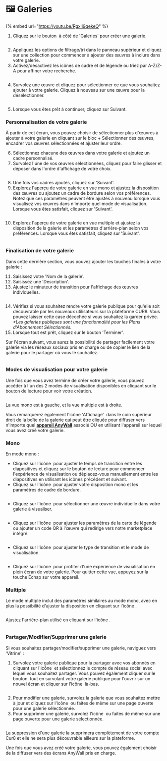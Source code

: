 # 🖼️ Galeries

{% embed url="https://youtu.be/RgxlI9qekeQ" %}

1. Cliquez sur le bouton <img src="../../../.gitbook/assets/Screenshot 2024-04-12 at 08.27.05.png" alt="" data-size="line"> à côté de 'Galeries' pour créer une galerie.

<figure><img src="../../../.gitbook/assets/Screenshot 2025-01-03 at 11.03.19.png" alt=""><figcaption></figcaption></figure>

2. Appliquez les options de filtrage/tri dans le panneau supérieur et cliquez sur une collection pour commencer à ajouter des œuvres à inclure dans votre galerie.
3. Activez/désactivez les icônes de cadre et de légende ou triez par A-Z/Z-A pour affiner votre recherche.

<figure><img src="../../../.gitbook/assets/Screenshot 2025-01-03 at 11.07.18.png" alt=""><figcaption></figcaption></figure>

4. Survolez une œuvre et cliquez pour sélectionner ce que vous souhaitez ajouter à votre galerie. Cliquez à nouveau sur une œuvre pour la désélectionner.

<figure><img src="../../../.gitbook/assets/Screenshot 2025-01-03 at 11.05.21.png" alt=""><figcaption></figcaption></figure>

5. Lorsque vous êtes prêt à continuer, cliquez sur Suivant.

### Personnalisation de votre galerie

À partir de cet écran, vous pouvez choisir de sélectionner plus d'œuvres à ajouter à votre galerie en cliquant sur le bloc + Sélectionner des œuvres, encadrer vos œuvres sélectionnées et ajuster leur ordre.

6. Sélectionnez chacune des œuvres dans votre galerie et ajoutez un cadre personnalisé.
7. Survolez l'une de vos œuvres sélectionnées, cliquez pour faire glisser et déposer dans l'ordre d'affichage de votre choix.

<figure><img src="../../../.gitbook/assets/Untitled design (1) (1).gif" alt=""><figcaption></figcaption></figure>

8. Une fois vos cadres ajoutés, cliquez sur 'Suivant'.
9. Explorez l'aperçu de votre galerie en vue mono et ajustez la disposition des œuvres ou ajoutez un cadre de bordure selon vos préférences. Notez que ces paramètres peuvent être ajustés à nouveau lorsque vous visualisez vos œuvres dans n'importe quel mode de visualisation. Lorsque vous êtes satisfait, cliquez sur 'Suivant'.

<figure><img src="../../../.gitbook/assets/Screenshot 2025-01-03 at 11.51.41.png" alt=""><figcaption></figcaption></figure>

10. Explorez l'aperçu de votre galerie en vue multiple et ajustez la disposition de la galerie et les paramètres d'arrière-plan selon vos préférences. Lorsque vous êtes satisfait, cliquez sur 'Suivant'.

<figure><img src="../../../.gitbook/assets/Screenshot 2025-01-03 at 11.53.23.png" alt=""><figcaption></figcaption></figure>

### Finalisation de votre galerie

Dans cette dernière section, vous pouvez ajouter les touches finales à votre galerie :

11. Saisissez votre 'Nom de la galerie'.
12. Saisissez une 'Description'.
13. Ajustez le minuteur de transition pour l'affichage des œuvres individuelles.

<figure><img src="../../../.gitbook/assets/Screenshot 2025-01-03 at 11.55.44.png" alt=""><figcaption></figcaption></figure>

14. Vérifiez si vous souhaitez rendre votre galerie publique pour qu'elle soit découvrable par les nouveaux utilisateurs sur la plateforme CUR8. Vous pouvez laisser cette case décochée si vous souhaitez la garder privée. _\*Les galeries publiques sont une fonctionnalité pour les Plans d'Abonnement Sélectionnés._
15. Lorsque tout est prêt, cliquez sur le bouton 'Terminer'.

Sur l'écran suivant, vous aurez la possibilité de partager facilement votre galerie via les réseaux sociaux pris en charge ou de copier le lien de la galerie pour le partager où vous le souhaitez.

<figure><img src="../../../.gitbook/assets/Screenshot 2025-01-03 at 11.58.07.png" alt=""><figcaption></figcaption></figure>

### Modes de visualisation pour votre galerie

Une fois que vous avez terminé de créer votre galerie, vous pouvez accéder à l'un des 2 modes de visualisation disponibles en cliquant sur le bouton de lecture pour voir votre création.

<figure><img src="../../../.gitbook/assets/Screenshot 2025-03-21 at 10.15.29.png" alt=""><figcaption></figcaption></figure>

La vue mono est à gauche, et la vue multiple est à droite.

Vous remarquerez également l'icône 'Affichage' <img src="../../../.gitbook/assets/Screenshot 2025-01-03 at 12.03.25.png" alt="" data-size="line"> dans le coin supérieur droit de la boîte de la galerie qui peut être cliquée pour diffuser vers n'importe quel [**appareil AnyWall**](https://www.anywall.io) associé OU en utilisant l'appareil sur lequel vous avez créé votre galerie.

### Mono

En mode mono :

* Cliquez sur l'icône <img src="../../../.gitbook/assets/Screenshot 2024-04-12 at 10.21.08.png" alt="" data-size="line"> pour ajuster le temps de transition entre les diapositives et cliquez sur le bouton de lecture pour commencer l'expérience de visualisation ou déplacez-vous manuellement entre les diapositives en utilisant les icônes précédent et suivant.
* Cliquez sur l'icône <img src="../../../.gitbook/assets/Screenshot 2024-04-12 at 10.18.36.png" alt="" data-size="line"> pour ajuster votre disposition mono et les paramètres de cadre de bordure.

<figure><img src="../../../.gitbook/assets/Screenshot 2024-07-10 at 15.32.43.png" alt=""><figcaption></figcaption></figure>

* Cliquez sur l'icône <img src="../../../.gitbook/assets/Screenshot 2024-04-12 at 10.23.12.png" alt="" data-size="line"> pour sélectionner une œuvre individuelle dans votre galerie à visualiser.

<figure><img src="../../../.gitbook/assets/Screenshot 2024-07-10 at 15.33.41.png" alt=""><figcaption></figcaption></figure>

* Cliquez sur l'icône <img src="../../../.gitbook/assets/Screenshot 2024-07-10 at 15.35.31.png" alt="" data-size="line"> pour ajuster les paramètres de la carte de légende ou ajouter un code QR à l'œuvre qui redirige vers notre marketplace intégré.

<figure><img src="../../../.gitbook/assets/Screenshot 2024-07-10 at 15.36.04.png" alt=""><figcaption></figcaption></figure>

* Cliquez sur l'icône <img src="../../../.gitbook/assets/Screenshot 2024-04-12 at 10.26.05.png" alt="" data-size="line"> pour ajuster le type de transition et le mode de visualisation.

<figure><img src="../../../.gitbook/assets/Screenshot 2024-07-10 at 15.34.37.png" alt=""><figcaption></figcaption></figure>

* Cliquez sur l'icône <img src="../../../.gitbook/assets/Screenshot 2024-04-12 at 11.22.57.png" alt="" data-size="line"> pour profiter d'une expérience de visualisation en plein écran de votre galerie. Pour quitter cette vue, appuyez sur la touche Échap sur votre appareil.

### Multiple

Le mode multiple inclut des paramètres similaires au mode mono, avec en plus la possibilité d'ajuster la disposition en cliquant sur l'icône <img src="../../../.gitbook/assets/Screenshot 2024-04-12 at 11.28.36.png" alt="" data-size="line">.

<figure><img src="../../../.gitbook/assets/Screenshot 2024-07-11 at 15.55.14.png" alt=""><figcaption></figcaption></figure>

Ajustez l'arrière-plan utilisé en cliquant sur l'icône <img src="../../../.gitbook/assets/Screenshot 2024-04-12 at 11.29.15.png" alt="" data-size="line">.

<figure><img src="../../../.gitbook/assets/Screenshot 2024-07-10 at 15.39.29.png" alt=""><figcaption></figcaption></figure>

### Partager/Modifier/Supprimer une galerie

Si vous souhaitez partager/modifier/supprimer une galerie, naviguez vers 'Vitrine' :

1. Survolez votre galerie publique pour la partager avec vos abonnés en cliquant sur l'icône <img src="../../../.gitbook/assets/Screenshot 2024-07-10 at 15.26.24.png" alt="" data-size="line"> et sélectionnez le compte de réseau social avec lequel vous souhaitez partager. Vous pouvez également cliquer sur le bouton <img src="../../../.gitbook/assets/Screenshot 2024-07-11 at 15.56.45.png" alt="" data-size="line"> tout en survolant votre galerie publique pour l'ouvrir sur un nouvel écran et cliquer sur l'icône <img src="../../../.gitbook/assets/Screenshot 2024-07-10 at 15.26.24.png" alt="" data-size="line"> là-bas.

<figure><img src="../../../.gitbook/assets/Screenshot 2025-01-03 at 12.08.31.png" alt=""><figcaption></figcaption></figure>

2. Pour modifier une galerie, survolez la galerie que vous souhaitez mettre à jour et cliquez sur l'icône <img src="../../../.gitbook/assets/Screenshot 2024-04-12 at 11.39.40.png" alt="" data-size="line"> ou faites de même sur une page ouverte pour une galerie sélectionnée.
3. Pour supprimer une galerie, survolez l'icône <img src="../../../.gitbook/assets/Screenshot 2024-04-12 at 11.40.39.png" alt="" data-size="line"> ou faites de même sur une page ouverte pour une galerie sélectionnée.

<figure><img src="../../../.gitbook/assets/Screenshot 2025-01-03 at 12.11.41.png" alt=""><figcaption></figcaption></figure>

La suppression d'une galerie la supprimera complètement de votre compte Cur8 et elle ne sera plus découvrable ailleurs sur la plateforme.

Une fois que vous avez créé votre galerie, vous pouvez également choisir de la diffuser vers des écrans AnyWall pris en charge. 